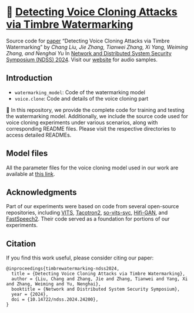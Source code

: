 # :rabbit: [Detecting Voice Cloning Attacks via Timbre Watermarking](https://github.com/TimbreWatermarking/TimbreWatermarking)

Source code for [paper](https://timbrewatermarking.github.io/paper.html) “Detecting Voice Cloning Attacks via Timbre Watermarking” by _Chang Liu, Jie Zhang, Tianwei Zhang, Xi Yang, Weiming Zhang, and Nenghai Yu_ In [Network and Distributed System Security Symposium (NDSS) 2024](https://www.ndss-symposium.org/ndss2024/).
Visit our [website](https://timbrewatermarking.github.io/samples.html) for audio samples.

## Introduction

- `watermarking_model`: Code of the watermarking model
- `voice.clone`: Code and details of the voice cloning part

:rabbit2: In this repository, we provide the complete code for training and testing the watermarking model. Additionally, we include the source code used for voice cloning experiments under various scenarios, along with corresponding README files. Please visit the respective directories to access detailed READMEs.

## Model files
All the parameter files for the voice cloning model used in our work are available at [this link](https://drive.google.com/drive/folders/1tRbEneN1VsSCZ0HPxG3DSoJdxDRZ_NUJ?usp=drive_link).


## Acknowledgments

Part of our experiments were based on code from several open-source repositories, including [VITS](https://github.com/jaywalnut310/vits), [Tacotron2](https://github.com/NVIDIA/tacotron2), [so-vits-svc](https://github.com/svc-develop-team/so-vits-svc), [Hifi-GAN](https://github.com/jik876/hifi-gan), and [FastSpeech2](https://github.com/ming024/FastSpeech2). Their code served as a foundation for portions of our experiments.



## Citation
If you find this work useful, please consider citing our paper:
```
@inproceedings{timbrewatermarking-ndss2024,
  title = {Detecting Voice Cloning Attacks via Timbre Watermarking},
  author = {Liu, Chang and Zhang, Jie and Zhang, Tianwei and Yang, Xi and Zhang, Weiming and Yu, Nenghai},
  booktitle = {Network and Distributed System Security Symposium},
  year = {2024},
  doi = {10.14722/ndss.2024.24200},
}
```
